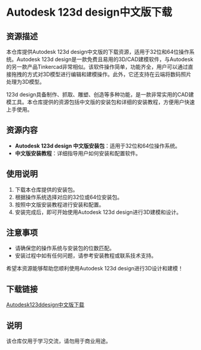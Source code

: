 # Autodesk 123d design中文版下载

## 资源描述

本仓库提供Autodesk 123d design中文版的下载资源，适用于32位和64位操作系统。Autodesk 123d design是一款免费且易用的3D/CAD建模软件，与Autodesk的另一款产品Tinkercad非常相似。该软件操作简单，功能齐全，用户可以通过直接拖拽的方式对3D模型进行编辑和建模操作。此外，它还支持在云端将数码照片处理为3D模型。

123d design具备制作、抓取、雕塑、创造等多种功能，是一款非常实用的CAD建模工具。本仓库提供的资源包括中文版的安装包和详细的安装教程，方便用户快速上手使用。

## 资源内容

- **Autodesk 123d design 中文版安装包**：适用于32位和64位操作系统。
- **中文版安装教程**：详细指导用户如何安装和配置软件。

## 使用说明

1. 下载本仓库提供的安装包。
2. 根据操作系统选择对应的32位或64位安装包。
3. 按照中文版安装教程进行安装和配置。
4. 安装完成后，即可开始使用Autodesk 123d design进行3D建模和设计。

## 注意事项

- 请确保您的操作系统与安装包的位数匹配。
- 安装过程中如有任何问题，请参考安装教程或联系技术支持。

希望本资源能够帮助您顺利使用Autodesk 123d design进行3D设计和建模！

## 下载链接
[Autodesk123ddesign中文版下载](https://pan.quark.cn/s/64cb8d2a49f4)

## 说明

该仓库仅用于学习交流，请勿用于商业用途。
